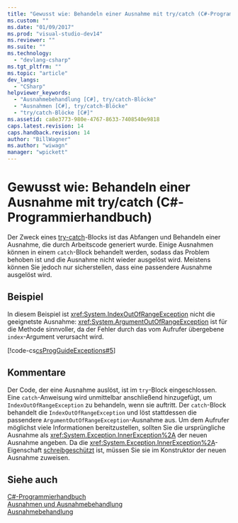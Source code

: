 ```yaml
---
title: "Gewusst wie: Behandeln einer Ausnahme mit try/catch (C#-Programmierhandbuch) | Microsoft Docs"
ms.custom: ""
ms.date: "01/09/2017"
ms.prod: "visual-studio-dev14"
ms.reviewer: ""
ms.suite: ""
ms.technology: 
  - "devlang-csharp"
ms.tgt_pltfrm: ""
ms.topic: "article"
dev_langs: 
  - "CSharp"
helpviewer_keywords: 
  - "Ausnahmebehandlung [C#], try/catch-Blöcke"
  - "Ausnahmen [C#], try/catch-Blöcke"
  - "try/catch-Blöcke [C#]"
ms.assetid: ca8e3773-980e-4767-8633-7408540e9818
caps.latest.revision: 14
caps.handback.revision: 14
author: "BillWagner"
ms.author: "wiwagn"
manager: "wpickett"
---
```

# Gewusst wie: Behandeln einer Ausnahme mit try/catch (C#-Programmierhandbuch)
Der Zweck eines [try\-catch](../../../csharp/language-reference/keywords/try-catch.md)\-Blocks ist das Abfangen und Behandeln einer Ausnahme, die durch Arbeitscode generiert wurde.  Einige Ausnahmen können in einem `catch`\-Block behandelt werden, sodass das Problem behoben ist und die Ausnahme nicht wieder ausgelöst wird. Meistens können Sie jedoch nur sicherstellen, dass eine passendere Ausnahme ausgelöst wird.  
  
## Beispiel  
 In diesem Beispiel ist <xref:System.IndexOutOfRangeException> nicht die geeignetste Ausnahme: <xref:System.ArgumentOutOfRangeException> ist für die Methode sinnvoller, da der Fehler durch das vom Aufrufer übergebene `index`\-Argument verursacht wird.  
  
 [!code-cs[csProgGuideExceptions#5](../../../csharp/programming-guide/exceptions/codesnippet/CSharp/how-to-handle-an-exception-_1.cs)]  
  
## Kommentare  
 Der Code, der eine Ausnahme auslöst, ist im `try`\-Block eingeschlossen.  Eine `catch`\-Anweisung wird unmittelbar anschließend hinzugefügt, um `IndexOutOfRangeException` zu behandeln, wenn sie auftritt.  Der `catch`\-Block behandelt die `IndexOutOfRangeException` und löst stattdessen die passendere `ArgumentOutOfRangeException`\-Ausnahme aus.  Um dem Aufrufer möglichst viele Informationen bereitzustellen, sollten Sie die ursprüngliche Ausnahme als <xref:System.Exception.InnerException%2A> der neuen Ausnahme angeben.  Da die <xref:System.Exception.InnerException%2A>\-Eigenschaft [schreibgeschützt](../../../csharp/language-reference/keywords/readonly.md) ist, müssen Sie sie im Konstruktor der neuen Ausnahme zuweisen.  
  
## Siehe auch  
 [C\#\-Programmierhandbuch](../../../csharp/programming-guide/index.md)   
 [Ausnahmen und Ausnahmebehandlung](../../../csharp/programming-guide/exceptions/exceptions-and-exception-handling.md)   
 [Ausnahmebehandlung](../../../csharp/programming-guide/exceptions/exception-handling.md)